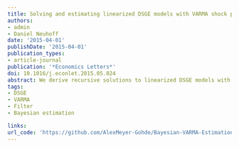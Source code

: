 ```yaml
---
title: Solving and estimating linearized DSGE models with VARMA shock processes and filtered data
authors:
- admin
- Daniel Neuhoff
date: '2015-04-01'
publishDate: '2015-04-01'
publication_types:
- article-journal
publication: '*Economics Letters*'
doi: 10.1016/j.econlet.2015.05.024
abstract: We derive recursive solutions to linearized DSGE models with VARMA exogenous driving forces of arbitrary order without inflating the state vector. Representing the solution in the frequency domain, we calculate the likelihood of a sequence of observations from the model, as well as its nonrecursively filtered (e.g., Hodrick–Prescott or Baxter–King) variant straightforwardly.
tags:
- DSGE 
- VARMA
- Filter
- Bayesian estimation

links:
url_code: 'https://github.com/AlexMeyer-Gohde/Bayesian-VARMA-Estimation'
---
```

